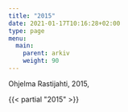 ```yaml
---
title: "2015"
date: 2021-01-17T10:16:28+02:00
type: page
menu:
  main:
    parent: arkiv
    weight: 90
---
```


Ohjelma
Rastijahti, 2015, 

{{< partial "2015" >}}
